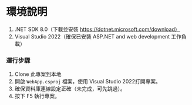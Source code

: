 # 環境說明
1. .NET SDK 8.0（下載並安裝 https://dotnet.microsoft.com/download）
2. Visual Studio 2022（確保已安裝 ASP.NET and web development 工作負載）

### 運行步驟
1. Clone 此專案到本地
2. 開啟 `WebApp.csproj` 檔案，使用 Visual Studio 2022打開專案。
3. 確保資料庫連線設定正確（未完成，可先跳過）。
4. 按下 F5 執行專案。
